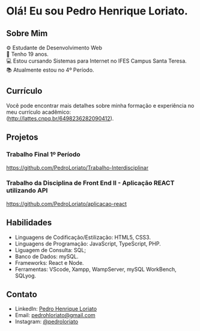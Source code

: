 # Olá! Eu sou Pedro Henrique Loriato.

## Sobre Mim
⚙️ Estudante de Desenvolvimento Web<br>
👨 Tenho 19 anos.<br>
💻 Estou cursando Sistemas para Internet no IFES Campus Santa Teresa.<br>
📚 Atualmente estou no 4º Período.

## Currículo
Você pode encontrar mais detalhes sobre minha formação e experiência no meu currículo acadêmico:<br>
(http://lattes.cnpq.br/6498236282090412).

## Projetos

### Trabalho Final 1º Período
https://github.com/PedroLoriato/Trabalho-Interdisciplinar

### Trabalho da Disciplina de Front End II - Aplicação REACT utilizando API
https://github.com/PedroLoriato/aplicacao-react

## Habilidades
- Linguagens de Codificação/Estilização: HTML5, CSS3.
- Linguagens de Programação: JavaScript, TypeScript, PHP.
- Liguagem de Consulta: SQL;
- Banco de Dados: mySQL.
- Frameworks: React e Node.
- Ferramentas: VScode, Xampp, WampServer, mySQL WorkBench, SQLyog. 

## Contato
- LinkedIn: [Pedro Henrique Loriato](https://www.linkedin.com/in/pedroloriato/)
- Email: pedrohloriato@gmail.com
- Instagram: [@pedroloriato](https://www.instagram.com/pedroloriato/)
